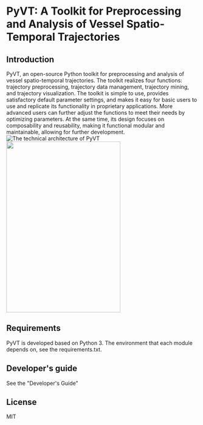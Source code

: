 # PyVT: A Toolkit for Preprocessing and Analysis of Vessel Spatio-Temporal Trajectories

## Introduction

PyVT, an open-source Python toolkit for preprocessing and analysis of vessel spatio-temporal trajectories. The toolkit realizes four functions: trajectory preprocessing, trajectory data management, trajectory mining, and trajectory visualization. The toolkit is simple to use, provides satisfactory default parameter settings, and makes it easy for basic users to use and replicate its functionality in proprietary applications. More advanced users can further adjust the functions to meet their needs by optimizing parameters. At the same time, its design focuses on composability and reusability, making it functional modular and maintainable, allowing for further development.
![The technical architecture of PyVT](https://img-blog.csdnimg.cn/1c6b33160baf4f538614c6b87dda65ce.png)
<img src="[https://github.com/Legend-yd/MyDawn/blob/master/20171223205540585.png](https://img-blog.csdnimg.cn/1c6b33160baf4f538614c6b87dda65ce.png)" width="300" height="450" />

## Requirements

PyVT is developed based on Python 3. The environment that each module depends on, see the requirements.txt.

## Developer's guide
See the "Developer's Guide"

## License
MIT
